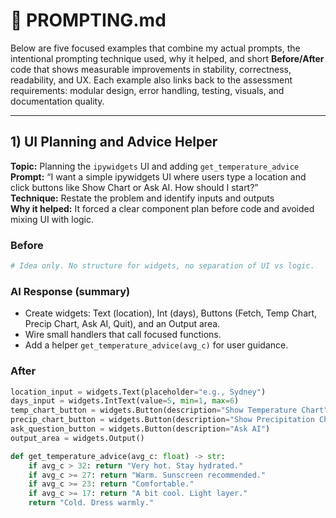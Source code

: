# 📒 PROMPTING.md
Below are five focused examples that combine my actual prompts, the intentional prompting technique used, why it helped, and short **Before/After** code that shows measurable improvements in stability, correctness, readability, and UX. Each example also links back to the assessment requirements: modular design, error handling, testing, visuals, and documentation quality.


---

## 1) UI Planning and Advice Helper

**Topic:** Planning the `ipywidgets` UI and adding `get_temperature_advice`  
**Prompt:** “I want a simple ipywidgets UI where users type a location and click buttons like Show Chart or Ask AI. How should I start?”  
**Technique:** Restate the problem and identify inputs and outputs  
**Why it helped:** It forced a clear component plan before code and avoided mixing UI with logic.

### Before
```python
# Idea only. No structure for widgets, no separation of UI vs logic.
```
### AI Response (summary)
- Create widgets: Text (location), Int (days), Buttons (Fetch, Temp Chart, Precip Chart, Ask AI, Quit), and an Output area.  
- Wire small handlers that call focused functions.  
- Add a helper `get_temperature_advice(avg_c)` for user guidance.

### After
```python
location_input = widgets.Text(placeholder="e.g., Sydney")
days_input = widgets.IntText(value=5, min=1, max=6)
temp_chart_button = widgets.Button(description="Show Temperature Chart")
precip_chart_button = widgets.Button(description="Show Precipitation Chart")
ask_question_button = widgets.Button(description="Ask AI")
output_area = widgets.Output()

def get_temperature_advice(avg_c: float) -> str:
    if avg_c > 32: return "Very hot. Stay hydrated."
    if avg_c >= 27: return "Warm. Sunscreen recommended."
    if avg_c >= 23: return "Comfortable."
    if avg_c >= 17: return "A bit cool. Light layer."
    return "Cold. Dress warmly."
```
